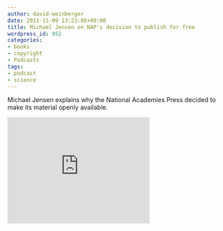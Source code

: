 ```yaml
---
author: david-weinberger
date: 2011-11-09 13:23:08+00:00
title: Michael Jensen on NAP's decision to publish for free
wordpress_id: 952
categories:
- books
- copyright
- Podcasts
tags:
- podcast
- science
---
```


Michael Jensen explains why the National Academies Press decided to make its material openly available.

<div class="embed-container"><iframe title="Michael Jensen" width="320" height="240" src="https://www.youtube.com/embed/gLUx4qzbAMM" frameborder="0" allowfullscreen></iframe></div>
